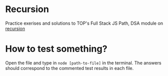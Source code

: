 # Recursion
Practice exerises and solutions to TOP's Full Stack JS Path, DSA module on [recursion](https://www.theodinproject.com/lessons/javascript-recursion) 

# How to test something?
Open the file and type in `node [path-to-file]` in the terminal. The answers should correspond to the commented test results in each file.
